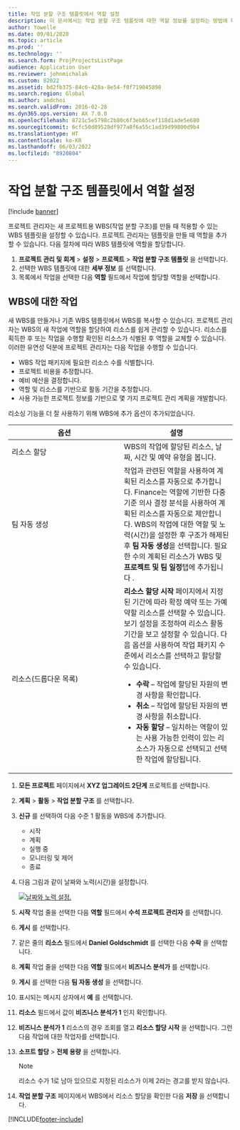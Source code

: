 ```yaml
---
title: 작업 분할 구조 템플릿에서 역할 설정
description: 이 문서에서는 작업 분할 구조 템플릿에 대한 역할 정보를 설정하는 방법에 대한 정보를 제공합니다.
author: Yowelle
ms.date: 09/01/2020
ms.topic: article
ms.prod: ''
ms.technology: ''
ms.search.form: ProjProjectsListPage
audience: Application User
ms.reviewer: johnmichalak
ms.custom: 82022
ms.assetid: bd2fb375-84c6-428a-8e54-f0f719045898
ms.search.region: Global
ms.author: andchoi
ms.search.validFrom: 2016-02-28
ms.dyn365.ops.version: AX 7.0.0
ms.openlocfilehash: 8721c5e5798c2b80c6f3eb65cef118d1ade5e680
ms.sourcegitcommit: 6cfc50d89528df977a8f6a55c1ad39d99800d9b4
ms.translationtype: HT
ms.contentlocale: ko-KR
ms.lasthandoff: 06/03/2022
ms.locfileid: "8920804"
---
```

# <a name="set-up-roles-on-work-breakdown-structure-templates"></a>작업 분할 구조 템플릿에서 역할 설정

[!include [banner](../includes/banner.md)]

프로젝트 관리자는 새 프로젝트용 WBS(작업 분할 구조)를 만들 때 적용할 수 있는 WBS 템플릿을 설정할 수 있습니다. 프로젝트 관리자는 템플릿을 만들 때 역할을 추가할 수 있습니다. 다음 절차에 따라 WBS 템플릿에 역할을 할당합니다.

1. **프로젝트 관리 및 회계** > **설정** > **프로젝트** > **작업 분할 구조 템플릿** 을 선택합니다.
2. 선택한 WBS 템플릿에 대한 **세부 정보** 를 선택합니다.
3. 목록에서 작업을 선택한 다음 **역할** 필드에서 작업에 할당할 역할을 선택합니다.

## <a name="work-with-a-wbs"></a>WBS에 대한 작업

새 WBS를 만들거나 기존 WBS 템플릿에서 WBS를 복사할 수 있습니다. 프로젝트 관리자는 WBS의 새 작업에 역할을 할당하여 리소스를 쉽게 관리할 수 있습니다. 리소스를 획득한 후 또는 작업을 수행할 확인된 리소스가 식별된 후 역할을 교체할 수 있습니다. 이러한 유연성 덕분에 프로젝트 관리자는 다음 작업을 수행할 수 있습니다.

- WBS 작업 패키지에 필요한 리소스 수를 식별합니다.
- 프로젝트 비용을 추정합니다.
- 예비 예산을 결정합니다.
- 역할 및 리소스를 기반으로 활동 기간을 추정합니다.
- 사용 가능한 프로젝트 정보를 기반으로 몇 가지 프로젝트 관리 계획을 개발합니다.

리소싱 기능을 더 잘 사용하기 위해 WBS에 추가 옵션이 추가되었습니다.

<table>
<colgroup>
<col width="50%" />
<col width="50%" />
</colgroup>
<thead>
<tr class="header">
<th>옵션</th>
<th>설명</th>
</tr>
</thead>
<tbody>
<tr class="odd">
<td>리소스 할당</td>
<td>WBS의 작업에 할당된 리소스, 날짜, 시간 및 예약 유형을 봅니다.</td>
</tr>
<tr class="even">
<td>팀 자동 생성</td>
<td>작업과 관련된 역할을 사용하여 계획된 리소스를 자동으로 추가합니다. Finance는 역할에 기반한 다중 기준 의사 결정 분석을 사용하여 계획된 리소스를 자동으로 제안합니다. WBS의 작업에 대한 역할 및 노력(시간)을 설정한 후 구조가 해제된 후 <strong>팀 자동 생성</strong>을 선택합니다. 필요한 수의 계획된 리소스가 WBS 및 <strong>프로젝트 및 팀 일정</strong>탭에 추가됩니다 .</td>
</tr>
<tr class="odd">
<td>리소스(드롭다운 목록)</td>
<td><strong>리소스 할당 시작</strong> 페이지에서 지정된 기간에 따라 확정 예약 또는 가예약할 리소스를 선택할 수 있습니다. 보기 설정을 조정하여 리소스 활동 기간을 보고 설정할 수 있습니다. 다음 옵션을 사용하여 작업 패키지 수준에서 리소스를 선택하고 할당할 수 있습니다.
<ul>
<li><strong>수락</strong> – 작업에 할당된 자원의 변경 사항을 확인합니다.</li>
<li><strong>취소</strong> – 작업에 할당된 자원의 변경 사항을 취소합니다.</li>
<li><strong>자동 할당</strong> – 일치하는 역할이 있는 사용 가능한 인력이 있는 리소스가 자동으로 선택되고 선택한 작업에 할당됩니다.</li>
</ul></td>
</tr>
</tbody>
</table>

1. **모든 프로젝트** 페이지에서 **XYZ 업그레이드 2단계** 프로젝트를 선택합니다.
2. **계획** > **활동** > **작업 분할 구조** 를 선택합니다.
3. **신규** 를 선택하여 다음 수준 1 활동을 WBS에 추가합니다.

    - 시작
    - 계획
    - 실행 중
    - 모니터링 및 제어
    - 종료

4. 다음 그림과 같이 날짜와 노력(시간)을 설정합니다.

    [![날짜와 노력 설정.](./media/projectresourcing10.jpg)](./media/projectresourcing10.jpg)

5. **시작** 작업 줄을 선택한 다음 **역할** 필드에서 **수석 프로젝트 관리자** 를 선택합니다.
6. **게시** 를 선택합니다.
7. 같은 줄의 **리소스** 필드에서 **Daniel Goldschmidt** 를 선택한 다음 **수락** 을 선택합니다.
8. **계획** 작업 줄을 선택한 다음 **역할** 필드에서 **비즈니스 분석가** 를 선택합니다.
9. **게시** 를 선택한 다음 **팀 자동 생성** 을 선택합니다.
10. 표시되는 메시지 상자에서 **예** 를 선택합니다.
11. **리소스** 필드에서 값이 **비즈니스 분석가 1** 인지 확인합니다.
12. **비즈니스 분석가 1** 리소스의 경우 조회를 열고 **리소스 할당 시작** 을 선택합니다. 그런 다음 작업에 대한 작업자를 선택합니다.
13. **소프트 할당** &gt; **전체 용량** 을 선택합니다.

    > [!NOTE] 
    > 리소스 수가 1로 남아 있으므로 지정된 리소스가 이제 2라는 경고를 받지 않습니다.

14. **작업 분할 구조** 페이지에서 WBS에서 리소스 할당을 확인한 다음 **저장** 을 선택합니다.


[!INCLUDE[footer-include](../includes/footer-banner.md)]